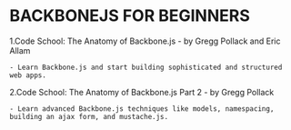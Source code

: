 # BACKBONEJS FOR BEGINNERS
1.Code School: The Anatomy of Backbone.js - by Gregg Pollack and Eric Allam
	
	- Learn Backbone.js and start building sophisticated and structured web apps.
2.Code School: The Anatomy of Backbone.js Part 2 - by Gregg Pollack
	
	- Learn advanced Backbone.js techniques like models, namespacing, building an ajax form, and mustache.js.